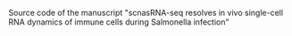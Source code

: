 Source code of the manuscript "scnasRNA-seq resolves in vivo single-cell RNA dynamics of immune cells during Salmonella infection"